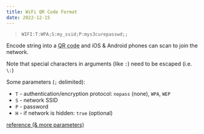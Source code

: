 ```yaml
---
title: WiFi QR Code Format
date: 2022-12-15
---
```


> `WIFI:T:WPA;S:my_ssid;P:mys3curepasswd;;`

Encode string into a <abbr title="do it offline!">QR code</abbr>
and iOS & Android phones can scan to join the network.

Note that special characters in arguments (like `:`) need to be escaped (i.e. `\:`)

Some parameters (`;` delimited):
* `T` - authentication/encryption protocol: `nopass` (none), `WPA`, `WEP`
* `S` - network SSID
* `P` - password
* `H` - if network is hidden: `true` (optional)

[reference (& more parameters)](https://feeding.cloud.geek.nz/posts/encoding-wifi-access-point-passwords-qr-code/)
